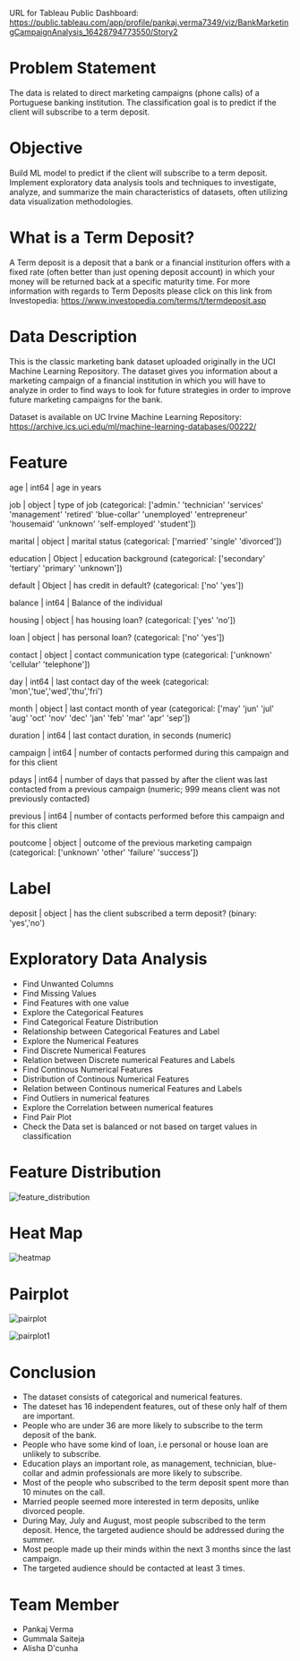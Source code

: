 URL for Tableau Public Dashboard: https://public.tableau.com/app/profile/pankaj.verma7349/viz/BankMarketingCampaignAnalysis_16428794773550/Story2

# Problem Statement

The data is related to direct marketing campaigns (phone calls) of a Portuguese banking institution. The classification goal is to predict if the client will subscribe to a term deposit.

# Objective

Build ML model to predict if the client will subscribe to a term deposit. Implement exploratory data analysis tools and techniques to investigate, analyze, and summarize the main characteristics of datasets, often utilizing data visualization methodologies.


# What is a Term Deposit?

A Term deposit is a deposit that a bank or a financial institurion offers with a fixed rate (often better than just opening deposit account) in which your money will be returned back at a specific maturity time. For more information with regards to Term Deposits please click on this link from Investopedia: https://www.investopedia.com/terms/t/termdeposit.asp

# Data Description

This is the classic marketing bank dataset uploaded originally in the UCI Machine Learning Repository. The dataset gives you information about a marketing campaign of a financial institution in which you will have to analyze in order to find ways to look for future strategies in order to improve future marketing campaigns for the bank.

Dataset is available on UC Irvine Machine Learning Repository: https://archive.ics.uci.edu/ml/machine-learning-databases/00222/

# Feature

age | int64 | age in years

job | object | type of job (categorical: ['admin.' 'technician' 'services' 'management' 'retired' 'blue-collar' 'unemployed' 'entrepreneur' 'housemaid' 'unknown' 'self-employed' 'student'])

marital | object | marital status (categorical: ['married' 'single' 'divorced'])

education | Object | education background (categorical: ['secondary' 'tertiary' 'primary' 'unknown'])

default | Object | has credit in default? (categorical: ['no' 'yes'])

balance | int64 | Balance of the individual

housing | object | has housing loan? (categorical: ['yes' 'no'])

loan | object | has personal loan? (categorical: ['no' 'yes'])

contact | object | contact communication type (categorical: ['unknown' 'cellular' 'telephone'])

day | int64 | last contact day of the week (categorical: 'mon','tue','wed','thu','fri')

month | object | last contact month of year (categorical: ['may' 'jun' 'jul' 'aug' 'oct' 'nov' 'dec' 'jan' 'feb' 'mar' 'apr' 'sep'])

duration | int64 | last contact duration, in seconds (numeric)

campaign | int64 | number of contacts performed during this campaign and for this client

pdays | int64 | number of days that passed by after the client was last contacted from a previous campaign (numeric; 999 means client was not previously contacted)

previous | int64 | number of contacts performed before this campaign and for this client

poutcome | object | outcome of the previous marketing campaign (categorical: ['unknown' 'other' 'failure' 'success'])

# Label

deposit | object | has the client subscribed a term deposit? (binary: 'yes','no')


# Exploratory Data Analysis

* Find Unwanted Columns
* Find Missing Values
* Find Features with one value
* Explore the Categorical Features
* Find Categorical Feature Distribution
* Relationship between Categorical Features and Label
* Explore the Numerical Features
* Find Discrete Numerical Features
* Relation between Discrete numerical Features and Labels
* Find Continous Numerical Features
* Distribution of Continous Numerical Features
* Relation between Continous numerical Features and Labels
* Find Outliers in numerical features
* Explore the Correlation between numerical features
* Find Pair Plot
* Check the Data set is balanced or not based on target values in classification

# Feature Distribution

![feature_distribution](https://user-images.githubusercontent.com/78812904/163993294-7765db6f-fe45-4983-897a-7f16e13df2b1.png)

# Heat Map

![heatmap](https://user-images.githubusercontent.com/78812904/163993463-4e82b50a-713d-4237-9b97-17eee16bbcbf.png)

# Pairplot

![pairplot](https://user-images.githubusercontent.com/78812904/163993589-fedeaaf7-5829-4670-b57b-ded39f31ab47.png)


![pairplot1](https://user-images.githubusercontent.com/78812904/163993651-ffa14469-e6f6-4832-97ca-bd6ac6943ca1.png)

# Conclusion

- The dataset consists of categorical and numerical features.
- The dateset has 16 independent features, out of these only half of them are important.
- People who are under 36 are more likely to subscribe to the term deposit of the bank.
- People who have some kind of loan, i.e personal or house loan are unlikely to subscribe.
- Education plays an important role, as management, technician, blue-collar and admin professionals are more likely to subscribe.
- Most of the people who subscribed to the term deposit spent more than 10 minutes on the call.
- Married people seemed more interested in term deposits, unlike divorced people.
- During May, July and August, most people subscribed to the term deposit. Hence, the targeted audience should be addressed during the summer.
- Most people made up their minds within the next 3 months since the last campaign.
- The targeted audience should be contacted at least 3 times.

# Team Member

- Pankaj Verma
- Gummala Saiteja
- Alisha D'cunha
